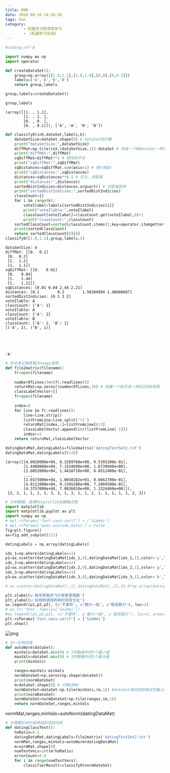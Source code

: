 ```yaml
---
title: KNN
date: 2018-09-10 14:26:36
tags: knn
category:
		- 机器学习和深度学习
		- 《机器学习实战》
---
```


```python
#coding:utf-8

import numpy as np
import operator
```


```python
def createDataSet():
    group=np.array([[1.0,1.1],[1.0,1.0],[0,0],[0,0.1]])
    labels=['A','A','B','B']
    return group,labels
```


```python
group,labels=createDataSet()
```


```python
group,labels
```




    (array([[1. , 1.1],
            [1. , 1. ],
            [0. , 0. ],
            [0. , 0.1]]), ['A', 'A', 'B', 'B'])




```python
def classify0(inX,dataSet,labels,k):
    dataSetSize=dataSet.shape[0] # dataSet的行数
    print("dataSetSize:",dataSetSize)
    diffMat=np.tile(inX,(dataSetSize,1))-dataSet # 构造一个和dataSet一样的矩阵，再和dataSet相减
    print("diffMat:",diffMat)
    sqDiffMat=diffMat**2 # 矩阵的平方
    print("sqDiffMat:",sqDiffMat)
    sqDistances=sqDiffMat.sum(axis=1) # 按行相加
    print("sqDistances:",sqDistances)
    distances=sqDistances**0.5 # 开方，求距离
    print("distances:",distances)
    sortedDistIndicies=distances.argsort() # 对距离排序
    print("sortedDistIndicies:",sortedDistIndicies)
    classCount={}
    for i in range(k):
        voteIlabel=labels[sortedDistIndicies[i]]
        print("voteIlable:",voteIlabel)
        classCount[voteIlabel]=classCount.get(voteIlabel,0)+1
        print("classCount:",classCount)
    sortedClassCount=sorted(classCount.items(),key=operator.itemgetter(1),reverse=True)
    print(sortedClassCount)
    return sortedClassCount[0][0]
classify0([1.0,1.2],group,labels,3)
```

    dataSetSize: 4
    diffMat: [[0.  0.1]
     [0.  0.2]
     [1.  1.2]
     [1.  1.1]]
    sqDiffMat: [[0.   0.01]
     [0.   0.04]
     [1.   1.44]
     [1.   1.21]]
    sqDistances: [0.01 0.04 2.44 2.21]
    distances: [0.1        0.2        1.56204994 1.48660687]
    sortedDistIndicies: [0 1 3 2]
    voteIlable: A
    classCount: {'A': 1}
    voteIlable: A
    classCount: {'A': 2}
    voteIlable: B
    classCount: {'A': 2, 'B': 1}
    [('A', 2), ('B', 1)]





    'A'




```python
# 将文本记录转换为numpy矩阵
def file2matrix(filename):
    fr=open(filename)
    
    numberOfLines=len(fr.readlines())
    returnMat=np.zeros((numberOfLines,3)) # 创建一个和文本一样形式的0矩阵
    classLabelVector=[]
    fr=open(filename)
    
    index=0
    for line in fr.readlines():
        line=line.strip()
        listFromLine=line.split('\t')
        returnMat[index,:]=listFromLine[0:3]
        classLabelVector.append(int(listFromLine[-1]))
        index+=1
    return returnMat,classLabelVector
```


```python
datingDataMat,datingLabels=file2matrix('datingTestSet2.txt')
datingDataMat,datingLabels[0:20]
```




    (array([[4.0920000e+04, 8.3269760e+00, 9.5395200e-01],
            [1.4488000e+04, 7.1534690e+00, 1.6739040e+00],
            [2.6052000e+04, 1.4418710e+00, 8.0512400e-01],
            ...,
            [2.6575000e+04, 1.0650102e+01, 8.6662700e-01],
            [4.8111000e+04, 9.1345280e+00, 7.2804500e-01],
            [4.3757000e+04, 7.8826010e+00, 1.3324460e+00]]),
     [3, 2, 1, 1, 1, 1, 3, 3, 1, 3, 1, 1, 2, 1, 1, 1, 1, 1, 2, 3])




```python
# 分析数据，使用Matplotlib创建散点图
import matplotlib
import matplotlib.pyplot as plt
import numpy as np
# mpl.rcParams['font.sans-serif'] = ['SimHei']  
# mpl.rcParams['axes.unicode_minus'] = False  
fig=plt.figure()
ax=fig.add_subplot(111)

datingLabels = np.array(datingLabels)

idx_1=np.where(datingLabels==1)
p1=ax.scatter(datingDataMat[idx_1,0],datingDataMat[idx_1,1],color='y',label='1',s=10)
idx_2=np.where(datingLabels==2)
p2=ax.scatter(datingDataMat[idx_2,0],datingDataMat[idx_2,1],color='g',label='1',s=20)
idx_3=np.where(datingLabels==3)
p3=ax.scatter(datingDataMat[idx_3,0],datingDataMat[idx_3,1],color='b',label='1',s=30)

# ax.scatter(datingDataMat[:,1],datingDataMat[:,2],15.0*np.array(datingLabels),15.0*np.array(datingLabels),c='yellow')

plt.xlabel(u'每年获取的飞行常客里程数')
plt.ylabel(u'玩视频游戏所耗时间百分比')
ax.legend((p1,p2,p3), (u'不喜欢', u'魅力一般', u'极具魅力'), loc=2)
# ax.rc('font',family=['SeiHei'])
#ax.legend((p1,p2,p3), (u'不喜欢', u'魅力一般', u'极具魅力'), loc=2, prop=zhfont)
plt.rcParams['font.sans-serif'] = ['SimHei']
plt.show()
```


![png](Untitled_files/Untitled_7_0.png)



```python
# 归一化特征值
def autoNorm(dataSet):
    minVals=dataSet.min(0) # 3列数据中的3个最小值
    maxVals=dataSet.max(0) # 3列数据中的3个最大值
    print(minVals)

    ranges=maxVals-minVals
    normDateSet=np.zeros(np.shape(dataSet))
    print(normDateSet)
    m=dataSet.shape[0] # 行数1000
    normDateSet=dataSet-np.tile(minVals,(m,1)) #dataSet减去同样格式的最小值组成的矩阵
    print(normDateSet)
    normDateSet=normDateSet/np.tile(ranges,(m,1))
    return normDateSet,ranges,minVals
```

normMat,ranges,minVals=autoNorm(datingDataMat)


```python
# 分类器针对约会网站的测试代码
def datingClassTest():
    hoRatio=0.5
    datingDataMat,datingLabels=file2matrix('datingTestSet2.txt')
    normMat,ranges,minVals=autoNorm(datingDataMat)
    m=normMat.shape[0]
    numTestVecs=int(m*hoRatio)
    errorCount=0.0
    for i in range(numTestVecs):
        classifierResult=classify0(normDateSet)
```
